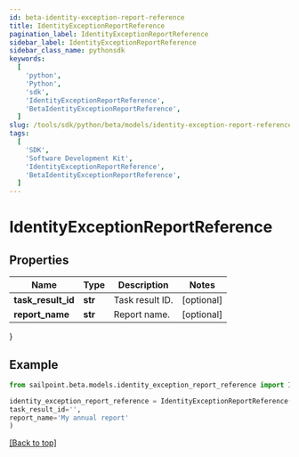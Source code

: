 ```yaml
---
id: beta-identity-exception-report-reference
title: IdentityExceptionReportReference
pagination_label: IdentityExceptionReportReference
sidebar_label: IdentityExceptionReportReference
sidebar_class_name: pythonsdk
keywords:
  [
    'python',
    'Python',
    'sdk',
    'IdentityExceptionReportReference',
    'BetaIdentityExceptionReportReference',
  ]
slug: /tools/sdk/python/beta/models/identity-exception-report-reference
tags:
  [
    'SDK',
    'Software Development Kit',
    'IdentityExceptionReportReference',
    'BetaIdentityExceptionReportReference',
  ]
---
```


# IdentityExceptionReportReference

## Properties

| Name               | Type    | Description     | Notes      |
| ------------------ | ------- | --------------- | ---------- |
| **task_result_id** | **str** | Task result ID. | [optional] |
| **report_name**    | **str** | Report name.    | [optional] |

}

## Example

```python
from sailpoint.beta.models.identity_exception_report_reference import IdentityExceptionReportReference

identity_exception_report_reference = IdentityExceptionReportReference(
task_result_id='',
report_name='My annual report'
)

```

[[Back to top]](#)
